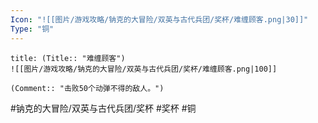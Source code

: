 ```yaml
---
Icon: "![[图片/游戏攻略/钠克的大冒险/双英与古代兵团/奖杯/难缠顾客.png|30]]"
Type: "铜"
---
```

```ad-common-bronze-trophy
title: (Title:: "难缠顾客")
![[图片/游戏攻略/钠克的大冒险/双英与古代兵团/奖杯/难缠顾客.png|100]]

(Comment:: "击败50个动弹不得的敌人。")
```

#钠克的大冒险/双英与古代兵团/奖杯 #奖杯 #铜
